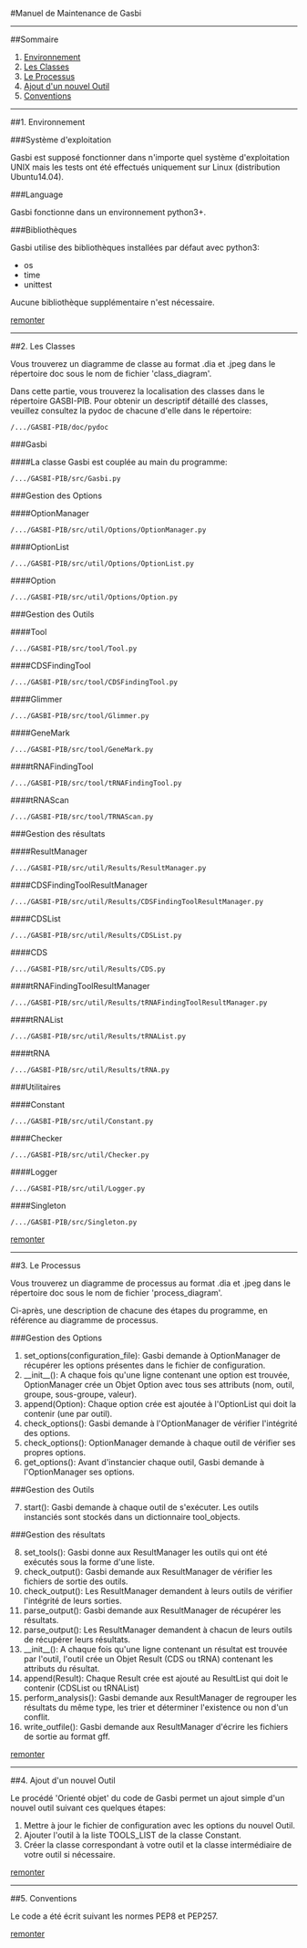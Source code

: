 #Manuel de Maintenance de Gasbi

---

<a id="sommaire"></a>

##Sommaire

1. [Environnement](#ancre1)
2. [Les Classes](#ancre2)
3. [Le Processus](#ancre3)
4. [Ajout d'un nouvel Outil](#ancre4)
5. [Conventions](#ancre5)

---

<a id="ancre1"></a>

##1. Environnement

###Système d'exploitation

Gasbi est supposé fonctionner dans n'importe quel système d'exploitation UNIX mais les tests ont été effectués uniquement sur Linux (distribution Ubuntu14.04).

###Language

Gasbi fonctionne dans un environnement python3+.

###Bibliothèques

Gasbi utilise des bibliothèques installées par défaut avec python3:

* os
* time
* unittest

Aucune bibliothèque supplémentaire n'est nécessaire.

[remonter](#sommaire)

---

<a id="ancre2"></a>

##2. Les Classes

Vous trouverez un diagramme de classe au format .dia et .jpeg dans le répertoire doc sous le nom de fichier 'class_diagram'.

Dans cette partie, vous trouverez la localisation des classes dans le répertoire GASBI-PIB. Pour obtenir un descriptif détaillé des classes, veuillez consultez la pydoc de chacune d'elle dans le répertoire:

    /.../GASBI-PIB/doc/pydoc

###Gasbi

####La classe Gasbi est couplée au main du programme:

    /.../GASBI-PIB/src/Gasbi.py

###Gestion des Options

####OptionManager
        
    /.../GASBI-PIB/src/util/Options/OptionManager.py
    
####OptionList

    /.../GASBI-PIB/src/util/Options/OptionList.py

####Option

    /.../GASBI-PIB/src/util/Options/Option.py

###Gestion des Outils

####Tool

    /.../GASBI-PIB/src/tool/Tool.py

####CDSFindingTool

    /.../GASBI-PIB/src/tool/CDSFindingTool.py

####Glimmer

    /.../GASBI-PIB/src/tool/Glimmer.py

####GeneMark

    /.../GASBI-PIB/src/tool/GeneMark.py

####tRNAFindingTool

    /.../GASBI-PIB/src/tool/tRNAFindingTool.py

####tRNAScan

    /.../GASBI-PIB/src/tool/TRNAScan.py

###Gestion des résultats

####ResultManager

    /.../GASBI-PIB/src/util/Results/ResultManager.py

####CDSFindingToolResultManager

    /.../GASBI-PIB/src/util/Results/CDSFindingToolResultManager.py

####CDSList

    /.../GASBI-PIB/src/util/Results/CDSList.py
    
####CDS

    /.../GASBI-PIB/src/util/Results/CDS.py

####tRNAFindingToolResultManager

    /.../GASBI-PIB/src/util/Results/tRNAFindingToolResultManager.py

####tRNAList

    /.../GASBI-PIB/src/util/Results/tRNAList.py

####tRNA

    /.../GASBI-PIB/src/util/Results/tRNA.py
    
###Utilitaires

####Constant

    /.../GASBI-PIB/src/util/Constant.py

####Checker

    /.../GASBI-PIB/src/util/Checker.py

####Logger

    /.../GASBI-PIB/src/util/Logger.py
  
####Singleton

    /.../GASBI-PIB/src/Singleton.py

[remonter](#sommaire)

---

<a id="ancre3"></a>

##3. Le Processus

Vous trouverez un diagramme de processus au format .dia et .jpeg dans le répertoire doc sous le nom de fichier 'process\_diagram'.

Ci-après, une description de chacune des étapes du programme, en référence au diagramme de processus.

###Gestion des Options

1. set\_options(configuration\_file): Gasbi demande à OptionManager de récupérer les options présentes dans le fichier de configuration.
2. \_\_init\_\_(): A chaque fois qu'une ligne contenant une option est trouvée, OptionManager crée un Objet Option avec tous ses attributs (nom, outil, groupe, sous-groupe, valeur).
3. append(Option): Chaque option crée est ajoutée à l'OptionList qui doit la contenir (une par outil).
4. check\_options(): Gasbi demande à l'OptionManager de vérifier l'intégrité des options.
5. check\_options(): OptionManager demande à chaque outil de vérifier ses propres options.
6. get\_options(): Avant d'instancier chaque outil, Gasbi demande à l'OptionManager ses options.

###Gestion des Outils

7. start(): Gasbi demande à chaque outil de s'exécuter. Les outils instanciés sont stockés dans un dictionnaire tool\_objects.

###Gestion des résultats

8. set\_tools(): Gasbi donne aux ResultManager les outils qui ont été exécutés sous la forme d'une liste.
9. check\_output(): Gasbi demande aux ResultManager de vérifier les fichiers de sortie des outils.
10. check\_output(): Les ResultManager demandent à leurs outils de vérifier l'intégrité de leurs sorties.
11. parse\_output(): Gasbi demande aux ResultManager de récupérer les résultats.
12. parse\_output(): Les ResultManager demandent à chacun de leurs outils de récupérer leurs résultats.
13. \_\_init\_\_(): A chaque fois qu'une ligne contenant un résultat est trouvée par l'outil, l'outil crée un Objet Result (CDS ou tRNA) contenant les attributs du résultat.
14. append(Result): Chaque Result crée est ajouté au ResultList qui doit le contenir (CDSList ou tRNAList)
15. perform\_analysis(): Gasbi demande aux ResultManager de regrouper les résultats du même type, les trier et déterminer l'existence ou non d'un conflit.
16. write\_outfile(): Gasbi demande aux ResultManager d'écrire les fichiers de sortie au format gff.

[remonter](#sommaire)

---

<a id="ancre4"></a>

##4. Ajout d'un nouvel Outil

Le procédé 'Orienté objet' du code de Gasbi permet un ajout simple d'un nouvel outil suivant ces quelques étapes:

1. Mettre à jour le fichier de configuration avec les options du nouvel Outil.
2. Ajouter l'outil à la liste TOOLS_LIST de la classe Constant.
3. Créer la classe correspondant à votre outil et la classe intermédiaire de votre outil si nécessaire.

[remonter](#sommaire)

---

<a id="ancre5"></a>

##5. Conventions

Le code a été écrit suivant les normes PEP8 et PEP257.

[remonter](#sommaire)